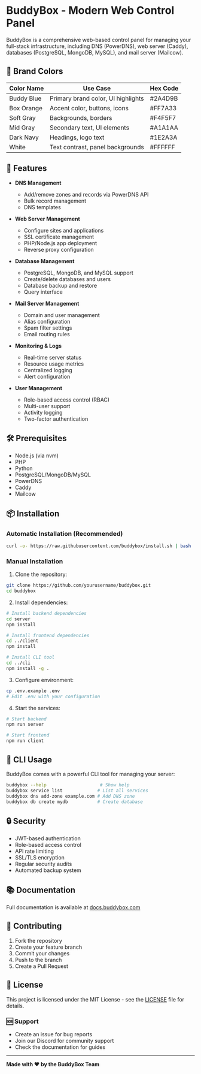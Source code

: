 # BuddyBox - Modern Web Control Panel

BuddyBox is a comprehensive web-based control panel for managing your full-stack infrastructure, including DNS (PowerDNS), web server (Caddy), databases (PostgreSQL, MongoDB, MySQL), and mail server (Mailcow).

## 🎨 Brand Colors

| Color Name   | Use Case                        | Hex Code |
|-------------|----------------------------------|----------|
| Buddy Blue   | Primary brand color, UI highlights| #2A4D9B |
| Box Orange   | Accent color, buttons, icons     | #FF7A33 |
| Soft Gray    | Backgrounds, borders             | #F4F5F7 |
| Mid Gray     | Secondary text, UI elements      | #A1A1AA |
| Dark Navy    | Headings, logo text             | #1E2A3A |
| White        | Text contrast, panel backgrounds | #FFFFFF |

## 🚀 Features

- **DNS Management**
  - Add/remove zones and records via PowerDNS API
  - Bulk record management
  - DNS templates

- **Web Server Management**
  - Configure sites and applications
  - SSL certificate management
  - PHP/Node.js app deployment
  - Reverse proxy configuration

- **Database Management**
  - PostgreSQL, MongoDB, and MySQL support
  - Create/delete databases and users
  - Database backup and restore
  - Query interface

- **Mail Server Management**
  - Domain and user management
  - Alias configuration
  - Spam filter settings
  - Email routing rules

- **Monitoring & Logs**
  - Real-time server status
  - Resource usage metrics
  - Centralized logging
  - Alert configuration

- **User Management**
  - Role-based access control (RBAC)
  - Multi-user support
  - Activity logging
  - Two-factor authentication

## 🛠 Prerequisites

- Node.js (via nvm)
- PHP
- Python
- PostgreSQL/MongoDB/MySQL
- PowerDNS
- Caddy
- Mailcow

## 📦 Installation

### Automatic Installation (Recommended)

```bash
curl -o- https://raw.githubusercontent.com/buddybox/install.sh | bash
```

### Manual Installation

1. Clone the repository:
```bash
git clone https://github.com/yourusername/buddybox.git
cd buddybox
```

2. Install dependencies:
```bash
# Install backend dependencies
cd server
npm install

# Install frontend dependencies
cd ../client
npm install

# Install CLI tool
cd ../cli
npm install -g .
```

3. Configure environment:
```bash
cp .env.example .env
# Edit .env with your configuration
```

4. Start the services:
```bash
# Start backend
npm run server

# Start frontend
npm run client
```

## 🔧 CLI Usage

BuddyBox comes with a powerful CLI tool for managing your server:

```bash
buddybox --help                    # Show help
buddybox service list             # List all services
buddybox dns add-zone example.com # Add DNS zone
buddybox db create mydb           # Create database
```

## 🔒 Security

- JWT-based authentication
- Role-based access control
- API rate limiting
- SSL/TLS encryption
- Regular security audits
- Automated backup system

## 📚 Documentation

Full documentation is available at [docs.buddybox.com](https://docs.buddybox.com)

## 🤝 Contributing

1. Fork the repository
2. Create your feature branch
3. Commit your changes
4. Push to the branch
5. Create a Pull Request

## 📄 License

This project is licensed under the MIT License - see the [LICENSE](LICENSE) file for details.

### 🆘 Support

- Create an issue for bug reports
- Join our Discord for community support
- Check the documentation for guides

---

**Made with ❤️ by the BuddyBox Team**
